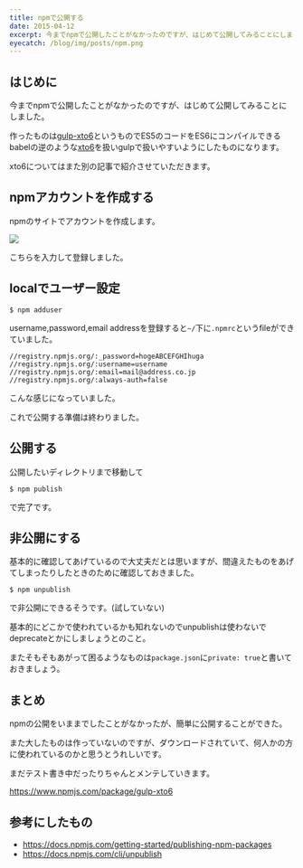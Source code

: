 ```yaml
---
title: npmで公開する
date: 2015-04-12
excerpt: 今までnpmで公開したことがなかったのですが、はじめて公開してみることにしました。
eyecatch: /blog/img/posts/npm.png
---
```


## はじめに
今までnpmで公開したことがなかったのですが、はじめて公開してみることにしました。

作ったものは[gulp-xto6](https://github.com/yudppp/gulp-xto6)というものでES5のコードをES6にコンパイルできるbabelの逆のような[xto6](https://github.com/mohebifar/xto6)を扱いgulpで扱いやすいようにしたものになります。

xto6についてはまた別の記事で紹介させていただきます。



## npmアカウントを作成する

npmのサイトでアカウントを作成します。

![](/blog/img/posts/npm-ss.png)

こちらを入力して登録しました。

## localでユーザー設定

```
$ npm adduser
```

username,password,email addressを登録すると`~/`下に`.npmrc`というfileができていました。

```
//registry.npmjs.org/:_password=hogeABCEFGHIhuga
//registry.npmjs.org/:username=username
//registry.npmjs.org/:email=mail@address.co.jp
//registry.npmjs.org/:always-auth=false
```

こんな感じになっていました。

これで公開する準備は終わりました。


## 公開する

公開したいディレクトリまで移動して

```
$ npm publish
```
で完了です。

## 非公開にする

基本的に確認してあげているので大丈夫だとは思いますが、間違えたものをあげてしまったりしたときのために確認しておきました。

```
$ npm unpublish
```
で非公開にできるそうです。(試していない)

基本的にどこかで使われているかも知れないのでunpublishは使わないでdeprecateとかにしましょうとのこと。

またそもそもあがって困るようなものは`package.json`に`private: true`と書いておきましょう。

## まとめ

npmの公開をいままでしたことがなかったが、簡単に公開することができた。

また大したものは作っていないのですが、ダウンロードされていて、何人かの方に使われているのかと思うとうれしいです。

まだテスト書き中だったりちゃんとメンテしていきます。

https://www.npmjs.com/package/gulp-xto6


## 参考にしたもの
- https://docs.npmjs.com/getting-started/publishing-npm-packages
- https://docs.npmjs.com/cli/unpublish
